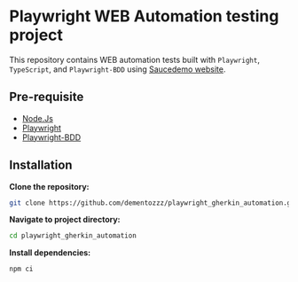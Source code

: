 # Playwright WEB Automation testing project

This repository contains WEB automation tests built with `Playwright`, `TypeScript`, and `Playwright-BDD`  using [Saucedemo website](https://www.saucedemo.com/).

## Pre-requisite
- [Node.Js](https://nodejs.org/en/download)
- [Playwright](https://playwright.dev/docs/intro)
- [Playwright-BDD](https://vitalets.github.io/playwright-bdd/#/getting-started/installation)

## Installation

**Clone the repository:**

```bash
git clone https://github.com/dementozzz/playwright_gherkin_automation.git
```

**Navigate to project directory:**

```bash
cd playwright_gherkin_automation
```

**Install dependencies:**

```bash
npm ci
```
